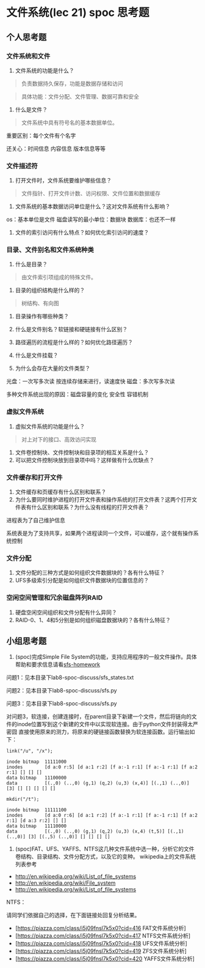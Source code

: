# 文件系统(lec 21) spoc 思考题

## 个人思考题
### 文件系统和文件 
 1. 文件系统的功能是什么？

>  负责数据持久保存，功能是数据存储和访问

>  具体功能：文件分配、文件管理、数据可靠和安全

 1. 什么是文件？

>  文件系统中具有符号名的基本数据单位。

重要区别：每个文件有个名字

还关心：时间信息 内容信息 版本信息等等

### 文件描述符
 1. 打开文件时，文件系统要维护哪些信息？

>  文件指针、打开文件计数、访问权限、文件位置和数据缓存

 1. 文件系统的基本数据访问单位是什么？这对文件系统有什么影响？
 
 os：基本单位是文件 磁盘读写的最小单位：数据块
 数据库：也还不一样
 
 1. 文件的索引访问有什么特点？如何优化索引访问的速度？

### 目录、文件别名和文件系统种类
 1. 什么是目录？

>  由文件索引项组成的特殊文件。

 1. 目录的组织结构是什么样的？

>  树结构、有向图

 1. 目录操作有哪些种类？
 1. 什么是文件别名？软链接和硬链接有什么区别？
 1. 路径遍历的流程是什么样的？如何优化路径遍历？
 1. 什么是文件挂载？
 
 1. 为什么会存在大量的文件类型？

光盘：一次写多次读  按连续存储来进行，读速度快
磁盘：多次写多次读 

多种文件系统出现的原因：磁盘容量的变化 安全性 容错机制

### 虚拟文件系统 
 1. 虚拟文件系统的功能是什么？

>  对上对下的接口、高效访问实现

 1. 文件卷控制块、文件控制块和目录项的相互关系是什么？
 1. 可以把文件控制块放到目录项中吗？这样做有什么优缺点？


### 文件缓存和打开文件
 1. 文件缓存和页缓存有什么区别和联系？
 1. 为什么要同时维护进程的打开文件表和操作系统的打开文件表？这两个打开文件表有什么区别和联系？为什么没有线程的打开文件表？
 
 进程表为了自己维护信息
 
 系统表是为了支持共享，如果两个进程读同一个文件，可以缓存，这个就有操作系统控制
 
 
 
### 文件分配
 1. 文件分配的三种方式是如何组织文件数据块的？各有什么特征？
 1. UFS多级索引分配是如何组织文件数据块的位置信息的？

### 空闲空间管理和冗余磁盘阵列RAID
 1. 硬盘空闲空间组织和文件分配有什么异同？
 1. RAID-0、1、4和5分别是如何组织磁盘数据块的？各有什么特征？

## 小组思考题
 1. (spoc)完成Simple File System的功能，支持应用程序的一般文件操作。具体帮助和要求信息请看[sfs-homework](https://github.com/chyyuu/ucore_lab/blob/master/related_info/lab8/sfs-homework.md)

问题1：见本目录下lab8-spoc-discuss/sfs_states.txt

问题2：见本目录下lab8-spoc-discuss/sfs.py

问题3：见本目录下lab8-spoc-discuss/sfs.py

对问题3，软连接，创建连接时，在parent目录下新建一个文件，然后将链向的文件的inode位置写到这个新建的文件中以实现软连接。由于python文件封装得太严密囧 直接使用原来的测力，将原来的硬链接函数替换为软连接函数。运行输出如下：

    link("/u", "/x");

    inode bitmap  11111000
    inodes        [d a:0 r:5] [d a:1 r:2] [f a:-1 r:1] [f a:-1 r:1] [f a:2 r:1] [] [] [] 
    data bitmap   11100000
    data          [(.,0) (..,0) (g,1) (q,2) (u,3) (x,4)] [(.,1) (..,0)] [3] [] [] [] [] [] 
    
    mkdir("/t");
    
    inode bitmap  11111100
    inodes        [d a:0 r:6] [d a:1 r:2] [f a:-1 r:1] [f a:-1 r:1] [f a:2 r:1] [d a:3 r:2] [] [] 
    data bitmap   11110000
    data          [(.,0) (..,0) (g,1) (q,2) (u,3) (x,4) (t,5)] [(.,1) (..,0)] [3] [(.,5) (..,0)] [] [] [] [] 



    
 



 1. (spoc)FAT、UFS、YAFFS、NTFS这几种文件系统中选一种，分析它的文件卷结构、目录结构、文件分配方式，以及它的变种。
  wikipedia上的文件系统列表参考
  - http://en.wikipedia.org/wiki/List_of_file_systems
  - http://en.wikipedia.org/wiki/File_system
  - http://en.wikipedia.org/wiki/List_of_file_systems
  
  NTFS：
  

  请同学们依据自己的选择，在下面链接处回复分析结果。
  - [https://piazza.com/class/i5j09fnsl7k5x0?cid=416 FAT文件系统分析]
  - [https://piazza.com/class/i5j09fnsl7k5x0?cid=417 NTFS文件系统分析]
  - [https://piazza.com/class/i5j09fnsl7k5x0?cid=418 UFS文件系统分析]
  - [https://piazza.com/class/i5j09fnsl7k5x0?cid=419 ZFS文件系统分析]
  - [https://piazza.com/class/i5j09fnsl7k5x0?cid=420 YAFFS文件系统分析]
